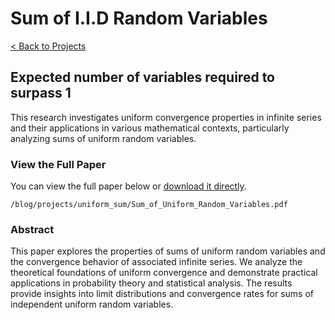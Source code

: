 # Sum of I.I.D Random Variables

[< Back to Projects](/blog/projects)

## Expected number of variables required to surpass 1

This research investigates uniform convergence properties in infinite series and their applications in various mathematical contexts, particularly analyzing sums of uniform random variables.

### View the Full Paper

You can view the full paper below or [download it directly](/projects/uniform_sum/Sum_of_Uniform_Random_Variables.pdf).

```pdf
/blog/projects/uniform_sum/Sum_of_Uniform_Random_Variables.pdf
```

### Abstract

This paper explores the properties of sums of uniform random variables and the convergence behavior of associated infinite series. We analyze the theoretical foundations of uniform convergence and demonstrate practical applications in probability theory and statistical analysis. The results provide insights into limit distributions and convergence rates for sums of independent uniform random variables.